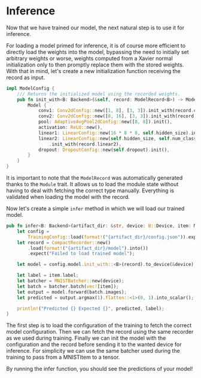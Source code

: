 # Inference

Now that we have trained our model, the next natural step is to use it for inference.

For loading a model primed for inference, it is of course more efficient to directly load the
weights into the model, bypassing the need to initially set arbitrary weights or worse, weights
computed from a Xavier normal initialization only to then promptly replace them with the stored
weights. With that in mind, let's create a new initialization function receiving the record as
input.

```rust , ignore
impl ModelConfig {
    /// Returns the initialized model using the recorded weights.
    pub fn init_with<B: Backend>(&self, record: ModelRecord<B>) -> Model<B> {
        Model {
            conv1: Conv2dConfig::new([1, 8], [3, 3]).init_with(record.conv1),
            conv2: Conv2dConfig::new([8, 16], [3, 3]).init_with(record.conv2),
            pool: AdaptiveAvgPool2dConfig::new([8, 8]).init(),
            activation: ReLU::new(),
            linear1: LinearConfig::new(16 * 8 * 8, self.hidden_size).init_with(record.linear1),
            linear2: LinearConfig::new(self.hidden_size, self.num_classes)
                .init_with(record.linear2),
            dropout: DropoutConfig::new(self.dropout).init(),
        }
    }
}
```

It is important to note that the `ModelRecord` was automatically generated thanks to the `Module`
trait. It allows us to load the module state without having to deal with fetching the correct type
manually. Everything is validated when loading the model with the record.

Now let's create a simple `infer` method in which we will load our trained model.

```rust , ignore
pub fn infer<B: Backend>(artifact_dir: &str, device: B::Device, item: MNISTItem) {
    let config =
        TrainingConfig::load(format!("{artifact_dir}/config.json")).expect("Failed to load config");
    let record = CompactRecorder::new()
        .load(format!("{artifact_dir}/model").into())
        .expect("Failed to load trained model");

    let model = config.model.init_with::<B>(record).to_device(&device);

    let label = item.label;
    let batcher = MNISTBatcher::new(device);
    let batch = batcher.batch(vec![item]);
    let output = model.forward(batch.images);
    let predicted = output.argmax(1).flatten::<1>(0, 1).into_scalar();

    println!("Predicted {} Expected {}", predicted, label);
}
```

The first step is to load the configuration of the training to fetch the correct model
configuration. Then we can fetch the record using the same recorder as we used during training.
Finally we can init the model with the configuration and the record before sending it to the wanted
device for inference. For simplicity we can use the same batcher used during the training to pass
from a MNISTItem to a tensor.

By running the infer function, you should see the predictions of your model!
